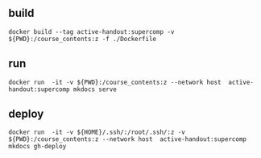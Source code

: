 

## build 
```
docker build --tag active-handout:supercomp -v ${PWD}:/course_contents:z -f ./Dockerfile
```


## run

```
docker run  -it -v ${PWD}:/course_contents:z --network host  active-handout:supercomp mkdocs serve
```

## deploy

```
docker run  -it -v ${HOME}/.ssh/:/root/.ssh/:z -v ${PWD}:/course_contents:z --network host  active-handout:supercomp mkdocs gh-deploy
```
